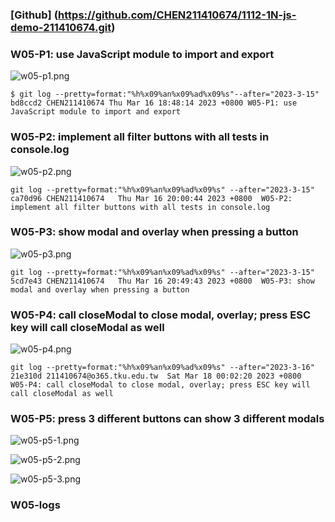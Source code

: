 ### [Github] (https://github.com/CHEN211410674/1112-1N-js-demo-211410674.git)

### W05-P1: use JavaScript module to import and export

![w05-p1.png](https://sgtwgxsjtbibcbrzrfra.supabase.co/storage/v1/object/public/demo-74/md_1N_img/w05_p1.png)

```
$ git log --pretty=format:"%h%x09%an%x09%ad%x09%s"--after="2023-3-15"
bd8ccd2 CHEN211410674 Thu Mar 16 18:48:14 2023 +0800 W05-P1: use JavaScript module to import and export
```

### W05-P2: implement all filter buttons with all tests in console.log

![w05-p2.png](https://sgtwgxsjtbibcbrzrfra.supabase.co/storage/v1/object/public/demo-74/md_1N_img/w05_p2.png)

```
git log --pretty=format:"%h%x09%an%x09%ad%x09%s" --after="2023-3-15"
ca70d96 CHEN211410674   Thu Mar 16 20:00:44 2023 +0800  W05-P2: implement all filter buttons with all tests in console.log
```

### W05-P3: show modal and overlay when pressing a button

![w05-p3.png](https://sgtwgxsjtbibcbrzrfra.supabase.co/storage/v1/object/public/demo-74/md_1N_img/w05_p3.png)

```
git log --pretty=format:"%h%x09%an%x09%ad%x09%s" --after="2023-3-15"
5cd7e43 CHEN211410674   Thu Mar 16 20:49:43 2023 +0800  W05-P3: show modal and overlay when pressing a button
```

### W05-P4: call closeModal to close modal, overlay; press ESC key will call closeModal as well

![w05-p4.png](<https://sgtwgxsjtbibcbrzrfra.supabase.co/storage/v1/object/public/demo-74/md_1N_img/w05_p4%20(1).png>)

```
git log --pretty=format:"%h%x09%an%x09%ad%x09%s" --after="2023-3-16"
21e310d 211410674@o365.tku.edu.tw  Sat Mar 18 00:02:20 2023 +0800  W05-P4: call closeModal to close modal, overlay; press ESC key will call closeModal as well
```

### W05-P5: press 3 different buttons can show 3 different modals

![w05-p5-1.png](https://sgtwgxsjtbibcbrzrfra.supabase.co/storage/v1/object/public/demo-74/md_1N_img/w05_p5-1.png)

![w05-p5-2.png](https://sgtwgxsjtbibcbrzrfra.supabase.co/storage/v1/object/public/demo-74/md_1N_img/w05_p5-2.png)

![w05-p5-3.png](https://sgtwgxsjtbibcbrzrfra.supabase.co/storage/v1/object/public/demo-74/md_1N_img/w05_p5-3.png)

### W05-logs
